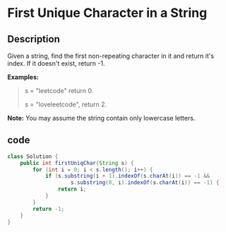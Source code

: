 # First Unique Character in a String

## Description

Given a string, find the first non-repeating character in it and return it's index. If it doesn't exist, return -1.

**Examples:**

> s = "leetcode" return 0.
>
> s = "loveleetcode", return 2.

**Note:** You may assume the string contain only lowercase letters.

## code

```java
class Solution {
    public int firstUniqChar(String s) {
        for (int i = 0; i < s.length(); i++) {
            if (s.substring(i + 1).indexOf(s.charAt(i)) == -1 && 
                    s.substring(0, i).indexOf(s.charAt(i)) == -1) {
                return i;
            }
        }
        return -1;
    }
}
```

